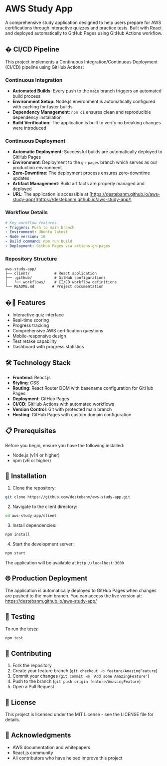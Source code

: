 # AWS Study App

A comprehensive study application designed to help users prepare for AWS certifications through interactive quizzes and practice tests. Built with React and deployed automatically to GitHub Pages using GitHub Actions workflow.

## � CI/CD Pipeline

This project implements a Continuous Integration/Continuous Deployment (CI/CD) pipeline using GitHub Actions:

### Continuous Integration
- **Automated Builds**: Every push to the `main` branch triggers an automated build process
- **Environment Setup**: Node.js environment is automatically configured with caching for faster builds
- **Dependency Management**: `npm ci` ensures clean and reproducible dependency installation
- **Build Verification**: The application is built to verify no breaking changes were introduced

### Continuous Deployment
- **Automatic Deployment**: Successful builds are automatically deployed to GitHub Pages
- **Environment**: Deployment to the `gh-pages` branch which serves as our production environment
- **Zero-Downtime**: The deployment process ensures zero-downtime updates
- **Artifact Management**: Build artifacts are properly managed and deployed
- **URL**: The application is accessible at [https://destebanm.github.io/aws-study-app/](https://destebanm.github.io/aws-study-app/)

### Workflow Details
```yaml
# Key workflow features
- Triggers: Push to main branch
- Environment: Ubuntu latest
- Node version: 16
- Build command: npm run build
- Deployment: GitHub Pages via actions-gh-pages
```

### Repository Structure
```
aws-study-app/
├── client/           # React application
├── .github/          # GitHub configurations
│   └── workflows/    # CI/CD workflow definitions
└── README.md        # Project documentation
```

## �🚀 Features

- Interactive quiz interface
- Real-time scoring
- Progress tracking
- Comprehensive AWS certification questions
- Mobile-responsive design
- Test retake capability
- Dashboard with progress statistics

## 🛠️ Technology Stack

- **Frontend**: React.js
- **Styling**: CSS
- **Routing**: React Router DOM with basename configuration for GitHub Pages
- **Deployment**: GitHub Pages
- **CI/CD**: GitHub Actions with automated workflows
- **Version Control**: Git with protected main branch
- **Hosting**: GitHub Pages with custom domain configuration

## 📋 Prerequisites

Before you begin, ensure you have the following installed:
- Node.js (v14 or higher)
- npm (v6 or higher)

## 🔧 Installation

1. Clone the repository:
```bash
git clone https://github.com/destebanm/aws-study-app.git
```

2. Navigate to the client directory:
```bash
cd aws-study-app/client
```

3. Install dependencies:
```bash
npm install
```

4. Start the development server:
```bash
npm start
```

The application will be available at `http://localhost:3000`

## 🌐 Production Deployment

The application is automatically deployed to GitHub Pages when changes are pushed to the main branch. You can access the live version at: https://destebanm.github.io/aws-study-app/

## 🧪 Testing

To run the tests:
```bash
npm test
```

## 🤝 Contributing

1. Fork the repository
2. Create your feature branch (`git checkout -b feature/AmazingFeature`)
3. Commit your changes (`git commit -m 'Add some AmazingFeature'`)
4. Push to the branch (`git push origin feature/AmazingFeature`)
5. Open a Pull Request

## 📝 License

This project is licensed under the MIT License - see the LICENSE file for details.

## 🙏 Acknowledgments

- AWS documentation and whitepapers
- React.js community
- All contributors who have helped improve this project
